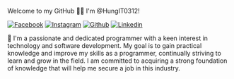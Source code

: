 Welcome to my GitHub 🧑‍🚀 I'm @HungIT0312!
<p align="left">
  <a href="https://www.facebook.com/hipgat/"><img src="https://img.shields.io/badge/Facebook--_.svg?style=social&logo=facebook" alt="Facebook"></a>
  <a href="https://www.instagram.com/_hjp.0j/"><img src="https://img.shields.io/badge/Instagram--_.svg?style=social&logo=instagram" alt="Instagram"></a>
  <a href="https://github.com/HungIT0312"><img src="https://img.shields.io/badge/Github--_.svg?style=social&logo=github" alt="Github"></a>
  <a href="https://www.linkedin.com/in/hungnguyen0312/"><img src="https://img.shields.io/badge/Linkedin--_.svg?style=social&logo=linkedin" alt="Linkedin"></a>
</p>
👀 I'm a passionate and dedicated programmer with a keen interest in technology and software development. My goal is to gain practical knowledge and improve my skills as a programmer, continually striving to learn and grow in the field. I am committed to acquiring a strong foundation of knowledge that will help me secure a job in this industry.
